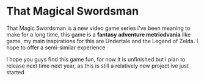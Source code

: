 # That Magical Swordsman

That Magic Swordsman is a new video game series i've been meaning to make for a long time, this game is a **fantasy adventure metriodvania** like game, my main inspirations for this are Undertale and the Legend of Zelda. I hope to offer a semi-similar experience 

I hope you guys find this game fun, for now it is unfinished but i plan to release next time next year, as this is still a relatively new project ive just started 
